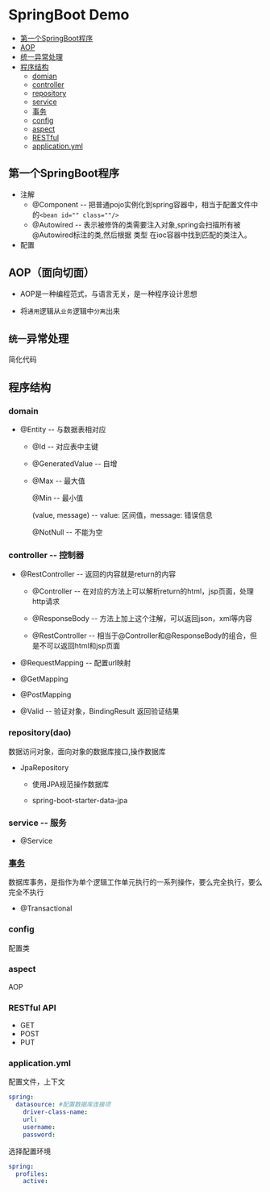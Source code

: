 # SpringBoot Demo

- [第一个SpringBoot程序](#第一个SpringBoot程序)
- [AOP](#AOP面向切面)
- [统一异常处理](#统一异常处理)
- [程序结构](#程序结构)
    - [domian](#domain)
    - [controller](#controller--)
    - [repository](#repositorydao)
    - [service](#service--)
    - [事务](#事务)
    - [config](#config)
    - [aspect](#aspect)
    - [RESTful](#restful-api)
    - [application.yml](#applicationyml)

## 第一个SpringBoot程序
- 注解
    - @Component -- 把普通pojo实例化到spring容器中，相当于配置文件中的`<bean id="" class=""/>`
    - @Autowired -- 表示被修饰的类需要注入对象,spring会扫描所有被@Autowired标注的类,然后根据 类型 在ioc容器中找到匹配的类注入。
- 配置

## AOP（面向切面）

- AOP是一种编程范式，与语言无关，是一种程序设计思想

- 将`通用`逻辑从`业务`逻辑中`分离`出来

## `统一`异常处理
简化代码

## 程序结构

### domain
- @Entity -- 与数据表相对应
    - @Id -- 对应表中主键
    - @GeneratedValue -- 自增    
    - @Max -- 最大值
    
      @Min -- 最小值
      
      (value, message) -- value: 区间值，message: 错误信息
      
      @NotNull -- 不能为空    
    
### controller -- 控制器
- @RestController -- 返回的内容就是return的内容
    - @Controller -- 在对应的方法上可以解析return的html，jsp页面，处理http请求
    
    - @ResponseBody -- 方法上加上这个注解，可以返回json，xml等内容
    - @RestController -- 相当于@Controller和@ResponseBody的组合，但是不可以返回html和jsp页面
- @RequestMapping -- 配置url映射

- @GetMapping
- @PostMapping
- @Valid -- 验证对象，BindingResult 返回验证结果

### repository(dao)
数据访问对象，面向对象的数据库接口,操作数据库
- JpaRepository 
    - 使用JPA规范操作数据库
    
    - spring-boot-starter-data-jpa
    
### service -- 服务
- @Service

### [事务](/src/main/java/com/selune/luckymoney/service/transaction.md)
数据库事务，是指作为单个逻辑工作单元执行的一系列操作，要么完全执行，要么完全不执行
- @Transactional

### config
配置类

### aspect
AOP

### RESTful API
- GET
- POST
- PUT

### application.yml
配置文件，上下文
```yaml
spring:
  datasource: #配置数据库连接项
    driver-class-name:
    url:
    username:
    password:
```
选择配置环境
```yaml
spring: 
  profiles: 
    active: 
```
